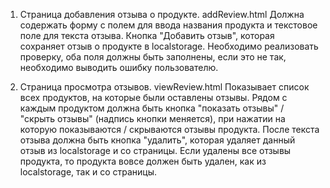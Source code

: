 1. Страница добавления отзыва о продукте.
   addReview.html
   Должна содержать форму с полем для ввода названия продукта и текстовое поле
   для текста отзыва.
   Кнопка "Добавить отзыв", которая сохраняет отзыв о продукте в localstorage.
   Необходимо реализовать проверку, оба поля должны быть заполнены, если это не
   так, необходимо выводить ошибку пользователю.

2. Страница просмотра отзывов.
   viewReview.html
   Показывает список всех продуктов, на которые были оставлены отзывы.
   Рядом с каждым продуктом должна быть кнопка "показать отзывы" / "скрыть отзывы"
   (надпись кнопки меняется), при нажатии на которую показываются / скрываются
   отзывы продукта.
   После текста отзыва должна быть кнопка "удалить", которая удаляет данный отзыв
   из localstorage и со страницы.
   Если удалены все отзывы продукта, то продукта вовсе должен быть удален, как из
   localstorage, так и со страницы.

